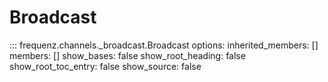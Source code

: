 # Broadcast

::: frequenz.channels._broadcast.Broadcast
    options:
        inherited_members: []
        members: []
        show_bases: false
        show_root_heading: false
        show_root_toc_entry: false
        show_source: false
